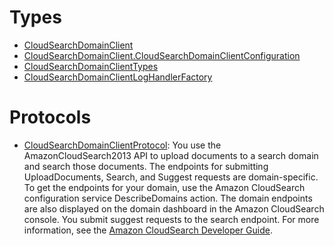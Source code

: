 # Types

  - [CloudSearchDomainClient](/aws-sdk-swift/reference/0.x/AWSCloudSearchDomain/CloudSearchDomainClient)
  - [CloudSearchDomainClient.CloudSearchDomainClientConfiguration](/aws-sdk-swift/reference/0.x/AWSCloudSearchDomain/CloudSearchDomainClient_CloudSearchDomainClientConfiguration)
  - [CloudSearchDomainClientTypes](/aws-sdk-swift/reference/0.x/AWSCloudSearchDomain/CloudSearchDomainClientTypes)
  - [CloudSearchDomainClientLogHandlerFactory](/aws-sdk-swift/reference/0.x/AWSCloudSearchDomain/CloudSearchDomainClientLogHandlerFactory)

# Protocols

  - [CloudSearchDomainClientProtocol](/aws-sdk-swift/reference/0.x/AWSCloudSearchDomain/CloudSearchDomainClientProtocol):
    You use the AmazonCloudSearch2013 API to upload documents to a search domain and search those documents. The endpoints for submitting UploadDocuments, Search, and Suggest requests are domain-specific. To get the endpoints for your domain, use the Amazon CloudSearch configuration service DescribeDomains action. The domain endpoints are also displayed on the domain dashboard in the Amazon CloudSearch console. You submit suggest requests to the search endpoint. For more information, see the [Amazon CloudSearch Developer Guide](http://docs.aws.amazon.com/cloudsearch/latest/developerguide).
